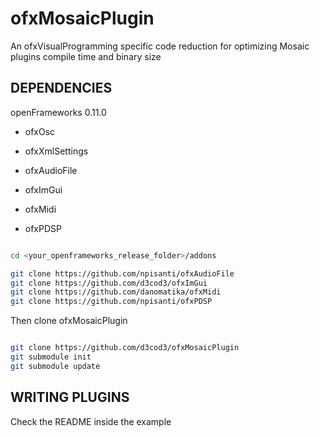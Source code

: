 # ofxMosaicPlugin

An ofxVisualProgramming specific code reduction for optimizing Mosaic plugins compile time and binary size

## DEPENDENCIES

openFrameworks 0.11.0

- ofxOsc
- ofxXmlSettings

- ofxAudioFile
- ofxImGui
- ofxMidi
- ofxPDSP


```bash

cd <your_openframeworks_release_folder>/addons

git clone https://github.com/npisanti/ofxAudioFile
git clone https://github.com/d3cod3/ofxImGui
git clone https://github.com/danomatika/ofxMidi
git clone https://github.com/npisanti/ofxPDSP

```

Then clone ofxMosaicPlugin

```bash

git clone https://github.com/d3cod3/ofxMosaicPlugin
git submodule init
git submodule update

```

## WRITING PLUGINS

Check the README inside the example
